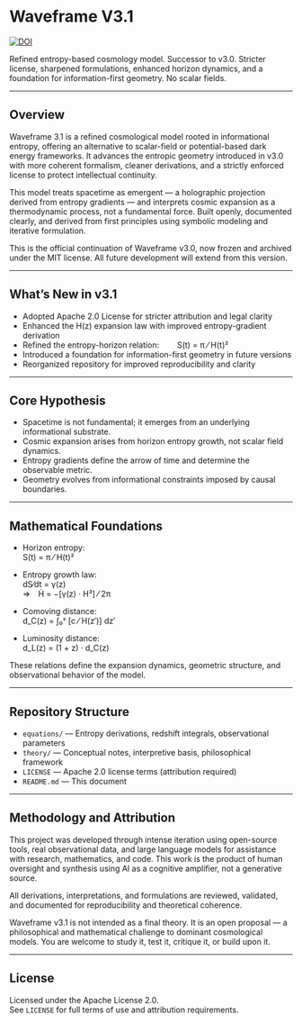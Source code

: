 # Waveframe V3.1

[![DOI](https://zenodo.org/badge/1031782803.svg)](https://doi.org/10.5281/zenodo.16743191)

Refined entropy-based cosmology model. Successor to v3.0. Stricter license, sharpened formulations, enhanced horizon dynamics, and a foundation for information-first geometry. No scalar fields.

---

## Overview

Waveframe 3.1 is a refined cosmological model rooted in informational entropy, offering an alternative to scalar-field or potential-based dark energy frameworks. It advances the entropic geometry introduced in v3.0 with more coherent formalism, cleaner derivations, and a strictly enforced license to protect intellectual continuity.

This model treats spacetime as emergent — a holographic projection derived from entropy gradients — and interprets cosmic expansion as a thermodynamic process, not a fundamental force. Built openly, documented clearly, and derived from first principles using symbolic modeling and iterative formulation.

This is the official continuation of Waveframe v3.0, now frozen and archived under the MIT license. All future development will extend from this version.

---

## What’s New in v3.1

- Adopted Apache 2.0 License for stricter attribution and legal clarity  
- Enhanced the H(z) expansion law with improved entropy-gradient derivation  
- Refined the entropy-horizon relation:  
S(t) = π ⁄ H(t)²  
- Introduced a foundation for information-first geometry in future versions  
- Reorganized repository for improved reproducibility and clarity

---

## Core Hypothesis

- Spacetime is not fundamental; it emerges from an underlying informational substrate.  
- Cosmic expansion arises from horizon entropy growth, not scalar field dynamics.  
- Entropy gradients define the arrow of time and determine the observable metric.  
- Geometry evolves from informational constraints imposed by causal boundaries.

---

## Mathematical Foundations

- Horizon entropy:  
  S(t) = π ⁄ H(t)²

- Entropy growth law:  
  dS⁄dt = γ(z)  
  ⇒ Ḣ = −[γ(z) · H³] ⁄ 2π

- Comoving distance:  
  d_C(z) = ∫₀ᶻ [c ⁄ H(z′)] dz′

- Luminosity distance:  
  d_L(z) = (1 + z) · d_C(z)

These relations define the expansion dynamics, geometric structure, and observational behavior of the model.

---

## Repository Structure

- `equations/` — Entropy derivations, redshift integrals, observational parameters  
- `theory/` — Conceptual notes, interpretive basis, philosophical framework  
- `LICENSE` — Apache 2.0 license terms (attribution required)  
- `README.md` — This document

---

## Methodology and Attribution

This project was developed through intense iteration using open-source tools, real observational data, and large language models for assistance with research, mathematics, and code. This work is the product of human oversight and synthesis using AI as a cognitive amplifier, not a generative source.

All derivations, interpretations, and formulations are reviewed, validated, and documented for reproducibility and theoretical coherence.

Waveframe v3.1 is not intended as a final theory. It is an open proposal — a philosophical and mathematical challenge to dominant cosmological models. You are welcome to study it, test it, critique it, or build upon it.

---

## License

Licensed under the Apache License 2.0.  
See `LICENSE` for full terms of use and attribution requirements.
